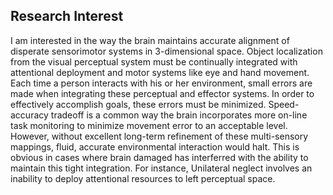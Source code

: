 ## Research Interest
I am interested in the way the brain maintains accurate alignment of 
disperate sensorimotor systems in 3-dimensional space. Object 
localization from the visual perceptual system must be continually 
integrated with attentional deployment and motor systems like eye and 
hand movement. Each time a person interacts with his or her environment, 
small errors are made when integrating these perceptual and effector 
systems. In order to effectively accomplish goals, these errors must be 
minimized. Speed-accuracy tradeoff is a common way the brain 
incorporates more on-line task monitoring to minimize movement error to 
an acceptable level. However, without excellent long-term refinement of 
these multi-sensory mappings, fluid, accurate environmental interaction 
would halt. This is obvious in cases where brain damaged has interferred 
with the ability to maintain this tight integration. For instance, 
Unilateral neglect involves an inability to deploy attentional resources 
to left perceptual space.

